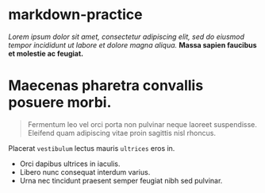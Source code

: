 # markdown-practice
*Lorem ipsum dolor sit amet, consectetur adipiscing elit, sed do eiusmod tempor incididunt ut labore et dolore magna aliqua.*
**Massa sapien faucibus et molestie ac feugiat.**
# Maecenas pharetra convallis posuere morbi.
> Fermentum leo vel orci porta non pulvinar neque laoreet suspendisse.  Eleifend quam adipiscing vitae proin sagittis nisl rhoncus.
> >
Placerat `vestibulum` lectus mauris `ultrices` eros in.
- Orci dapibus ultrices in iaculis. 
- Libero nunc consequat interdum varius. 
- Urna nec tincidunt praesent semper feugiat nibh sed pulvinar.
